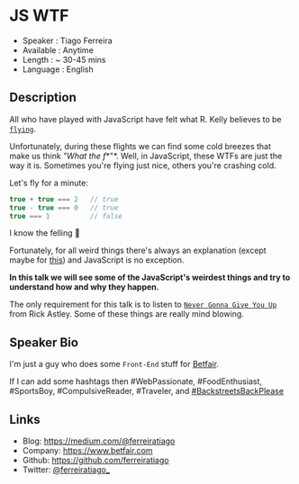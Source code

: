 JS WTF
========================

* Speaker   : Tiago Ferreira
* Available : Anytime
* Length    : ~ 30-45 mins
* Language  : English

Description
-----------

All who have played with JavaScript have felt what R. Kelly believes to be [`flying`](https://www.youtube.com/watch?v=GIQn8pab8Vc).

Unfortunately, during these flights we can find some cold breezes that make us think *"What the f**"*. Well, in JavaScript, these WTFs are just the way it is. Sometimes you're flying just nice, others you're crashing cold.

Let's fly for a minute:
```js
true + true === 2   // true
true - true === 0   // true
true === 1          // false
```
I know the felling :shit:

Fortunately, for all weird things there's always an explanation (except maybe for [this](https://www.youtube.com/watch?v=o1eHKf-dMwo)) and JavaScript is no exception.

**In this talk we will see some of the JavaScript's weirdest things and try to understand how and why they happen.**

The only requirement for this talk is to listen to [`Never Gonna Give You Up`](https://www.youtube.com/watch?v=dQw4w9WgXcQ) from Rick Astley. Some of these things are really mind blowing.

Speaker Bio
-----------

I'm just a guy who does some `Front-End` stuff for [Betfair](https://twitter.com/@betfair).

If I can add some hashtags then #WebPassionate, #FoodEnthusiast, #SportsBoy, #CompulsiveReader, #Traveler, and [#BackstreetsBackPlease](https://youtu.be/h4QLZTW8W-I?t=45s)

Links
-----

* Blog: https://medium.com/@ferreiratiago
* Company: https://www.betfair.com
* Github: https://github.com/ferreiratiago
* Twitter: [@ferreiratiago_](https://twitter.com/ferreiratiago_)
